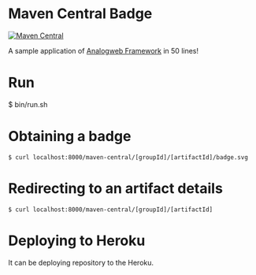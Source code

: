 Maven Central Badge
===============================================

[![Maven Central](https://analogweb-maven-badge.herokuapp.com/maven-central/org.analogweb/analogweb-core/badge.svg)](https://analogweb-maven-badge.herokuapp.com/maven-central/org.analogweb/analogweb-core)

A sample application of [Analogweb Framework](http://analogweb.org) in 50 lines!

# Run 

$ bin/run.sh 

# Obtaining a badge 

```
$ curl localhost:8000/maven-central/[groupId]/[artifactId]/badge.svg
```
 
# Redirecting to an artifact details 

```
$ curl localhost:8000/maven-central/[groupId]/[artifactId]
```

# Deploying to Heroku 

It can be deploying repository to the Heroku. 
